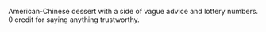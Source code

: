 American-Chinese dessert with a side of vague advice and lottery numbers. 0 credit for saying anything trustworthy.
